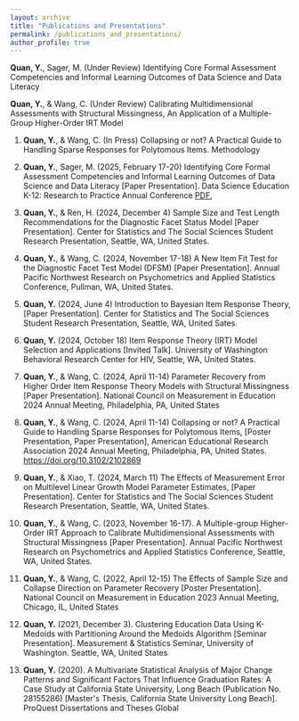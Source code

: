 ```yaml
---
layout: archive
title: "Publications and Presentations"
permalink: /publications_and_presentations/
author_profile: true
---
```


**Quan, Y.**, Sager, M. (Under Review) Identifying Core Formal Assessment Competencies and Informal Learning Outcomes of Data Science and Data Literacy 

**Quan, Y.**, & Wang, C. (Under Review) Calibrating Multidimensional Assessments with Structural Missingness, An Application of a Multiple-Group Higher-Order IRT Model

1. **Quan, Y.**, & Wang, C. (In Press) Collapsing or not? A Practical Guide to Handling Sparse Responses for Polytomous Items. Methodology

2. **Quan, Y.**, Sager, M. (2025, February 17-20) Identifying Core Formal Assessment Competencies and Informal Learning Outcomes of Data Science and Data Literacy [Paper Presentation]. Data Science Education K-12: Research to Practice Annual Conference <a href="https://github.com/yalequan/yalequan.github.io/blob/main/files/Quan_Sager_DS4E_Conference.pdf" target="_blank">PDF.</a>

3. **Quan, Y.**, & Ren, H. (2024, December 4) Sample Size and Test Length Recommendations for the Diagnostic Facet Status Model [Paper Presentation]. Center for Statistics and The Social Sciences Student Research Presentation, Seattle, WA, United States.

4. **Quan, Y.**, & Wang, C. (2024, November 17-18) A New Item Fit Test for the Diagnostic Facet Test Model (DFSM) [Paper Presentation]. Annual Pacific Northwest Research on Psychometrics and Applied Statistics Conference, Pullman, WA, United States.

5. **Quan, Y.** (2024, June 4) Introduction to Bayesian Item Response Theory, [Paper Presentation]. Center for Statistics and The Social Sciences Student Research Presentation, Seattle, WA, United Sates.

6. **Quan, Y.** (2024, October 18) Item Response Theory (IRT) Model Selection and Applications [Invited Talk]. University of Washington Behavioral Research Center for HIV, Seattle, WA, United States.

7. **Quan, Y.**, & Wang, C. (2024, April 11-14) Parameter Recovery from Higher Order Item Response Theory Models with Structural Missingness [Paper Presentation]. National Council on Measurement in Education 2024 Annual Meeting, Philadelphia, PA, United States

8. **Quan, Y.**, & Wang, C. (2024, April 11-14) Collapsing or not? A Practical Guide to Handling Sparse Responses for Polytomous Items, [Poster Presentation, Paper Presentation], American Educational Research Association 2024 Annual Meeting, Philadelphia, PA, United States. https://doi.org/10.3102/2102869

9. **Quan, Y.**, & Xiao, T. (2024, March 11) The Effects of Measurement Error on Multilevel Linear Growth Model Parameter Estimates, [Paper Presentation]. Center for Statistics and The Social Sciences Student Research Presentation, Seattle, WA, United States.

10. **Quan, Y.**, & Wang, C. (2023, November 16-17). A Multiple-group Higher-Order IRT Approach to Calibrate Multidimensional Assessments with Structural Missingness [Paper Presentation]. Annual Pacific Northwest Research on Psychometrics and Applied Statistics Conference, Seattle, WA, United States.

11. **Quan, Y.**, & Wang, C. (2022, April 12-15) The Effects of Sample Size and Collapse Direction on Parameter Recovery [Poster Presentation]. National Council on Measurement in Education 2023 Annual Meeting, Chicago, IL, United States

12. **Quan, Y.** (2021, December 3). Clustering Education Data Using K-Medoids with Partitioning Around the Medoids Algorithm [Seminar Presentation]. Measurement & Statistics Seminar, University of Washington. Seattle, WA, United States

13. **Quan, Y.** (2020). A Multivariate Statistical Analysis of Major Change Patterns and Significant Factors That Influence Graduation Rates: A Case Study at California State University, Long Beach (Publication No. 28155286) [Master's Thesis, California State University Long Beach]. ProQuest Dissertations and Theses Global
